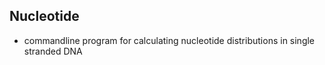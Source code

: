 ## Nucleotide 
- commandline program for calculating nucleotide distributions in single stranded DNA
